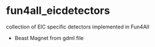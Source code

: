 # fun4all_eicdetectors

collection of EIC specific detectors implemented in Fun4All

* Beast Magnet from gdml file
